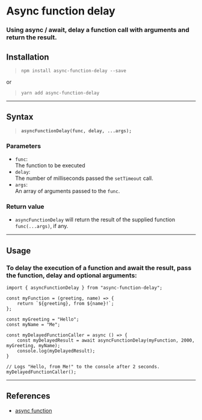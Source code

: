 # **Async function delay**

### Using async / await, delay a function call with arguments and return the result.

## **Installation**
> `npm install async-function-delay --save`    

or  

> `yarn add async-function-delay`  

---
## **Syntax**

> **`asyncFunctionDelay(func, delay, ...args);`**

### **Parameters**
  - `func`:   
  The function to be executed
  - `delay`:   
  The number of milliseconds passed the `setTimeout` call.
  - `args`:   
  An array of arguments passed to the `func`.


### **Return value**  
  - `asyncFunctionDelay` will return the result of the supplied function `func(...args)`, if any. 
---
## **Usage**
### To delay the execution of a function and await the result, pass the function, delay and optional arguments: 


```
import { asyncFunctionDelay } from "async-function-delay";
```

```  
const myFunction = (greeting, name) => {
	return `${greeting}, from ${name}!`;
};

const myGreeting = "Hello";
const myName = "Me";

const myDelayedFunctionCaller = async () => {
	const myDelayedResult = await asyncFunctionDelay(myFunction, 2000, myGreeting, myName);
	console.log(myDelayedResult);
} 
```
```
// Logs "Hello, from Me!" to the console after 2 seconds.
myDelayedFunctionCaller();
```
---
## **References**  
 - [async function](https://developer.mozilla.org/en-US/docs/Web/JavaScript/Reference/Statements/async_function "async funcrion")